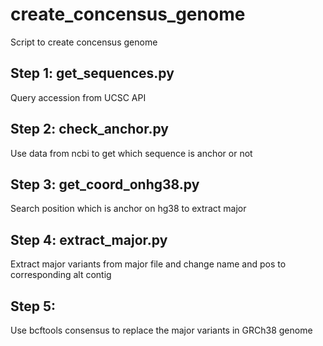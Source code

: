 # create_concensus_genome
Script to create concensus genome

## Step 1: get_sequences.py
Query accession from UCSC API

## Step 2: check_anchor.py
Use data from ncbi to get which sequence is anchor or not
 
## Step 3: get_coord_onhg38.py
Search position which is anchor on hg38 to extract major 

## Step 4: extract_major.py 
Extract major variants from major file and change name and pos to corresponding alt contig

## Step 5: 
Use bcftools consensus to replace the major variants in GRCh38 genome